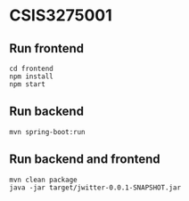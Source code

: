 # CSIS3275001

## Run frontend
```
cd frontend
npm install 
npm start
```

## Run backend
```
mvn spring-boot:run
```

## Run backend and frontend
```
mvn clean package
java -jar target/jwitter-0.0.1-SNAPSHOT.jar
```
